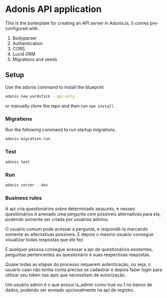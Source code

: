 # Adonis API application

This is the boilerplate for creating an API server in AdonisJs, it comes pre-configured with.

1. Bodyparser
2. Authentication
3. CORS
4. Lucid ORM
5. Migrations and seeds

## Setup

Use the adonis command to install the blueprint

```bash
adonis new yardstick --api-only
```

or manually clone the repo and then run `npm install`.


### Migrations

Run the following command to run startup migrations.

```js
adonis migration:run
```

### Test

```js
adonis test
```

### Run 

```js
adonis server --dev
```

### Business rules

A api cria questionários sobre determinado asssunto, e nesses questionários é anexado uma pergunta
com possíveis alternativas para ela, podendo somente ser criada por usuários admins.

O usuário comum pode acessar a pergunta, e respondê-la marcando somente as alternativas possíveis.
E depois o mesmo usuário consegue visualizar todas respostas que ele fez.

E qualquer pessoa consegue acessar a api de questionários existentes, perguntas pertencentes ao questionário e suas respectivas respostas.

Quase todas as etapas do processo requerem autenticação, ou seja, o usuário caso não tenha conta precisa se cadastrar e depois fazer login para utilizar seu token nas apis que necessitam de autorização.

Um usuário admin é o que possui is_admin como true ou 1 no banco de dados, podendo ser enviado opcionalmente na api de registro.
